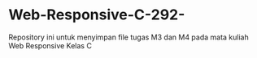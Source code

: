 # Web-Responsive-C-292-
Repository ini untuk menyimpan file tugas M3 dan M4 pada mata kuliah Web Responsive Kelas C
